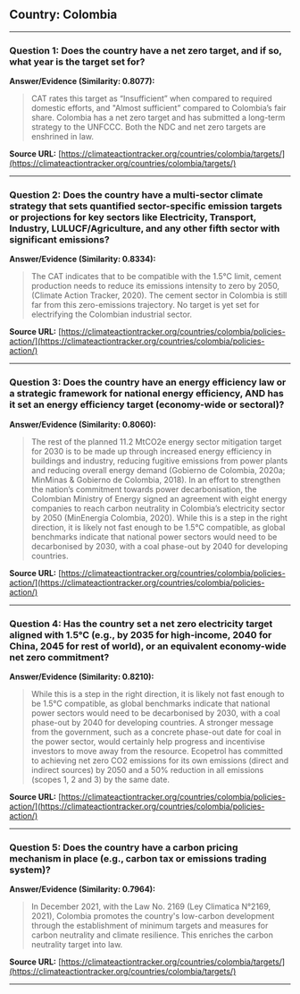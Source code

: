 ## Country: Colombia

---
### Question 1: Does the country have a net zero target, and if so, what year is the target set for?

**Answer/Evidence (Similarity: 0.8077):**
> CAT rates this target as “Insufficient” when compared to required domestic efforts, and "Almost sufficient” compared to Colombia’s fair share. Colombia has a net zero target and has submitted a long-term strategy to the UNFCCC. Both the NDC and net zero targets are enshrined in law.

**Source URL:** [https://climateactiontracker.org/countries/colombia/targets/](https://climateactiontracker.org/countries/colombia/targets/)

---
### Question 2: Does the country have a multi-sector climate strategy that sets quantified sector-specific emission targets or projections for key sectors like Electricity, Transport, Industry, LULUCF/Agriculture, and any other fifth sector with significant emissions?

**Answer/Evidence (Similarity: 0.8334):**
> The CAT indicates that to be compatible with the 1.5°C limit, cement production needs to reduce its emissions intensity to zero by 2050, (Climate Action Tracker, 2020). The cement sector in Colombia is still far from this zero-emissions trajectory. No target is yet set for electrifying the Colombian industrial sector.

**Source URL:** [https://climateactiontracker.org/countries/colombia/policies-action/](https://climateactiontracker.org/countries/colombia/policies-action/)

---
### Question 3: Does the country have an energy efficiency law or a strategic framework for national energy efficiency, AND has it set an energy efficiency target (economy-wide or sectoral)?

**Answer/Evidence (Similarity: 0.8060):**
> The rest of the planned 11.2 MtCO2e energy sector mitigation target for 2030 is to be made up through increased energy efficiency in buildings and industry, reducing fugitive emissions from power plants and reducing overall energy demand (Gobierno de Colombia, 2020a; MinMinas & Gobierno de Colombia, 2018). In an effort to strengthen the nation’s commitment towards power decarbonisation, the Colombian Ministry of Energy signed an agreement with eight energy companies to reach carbon neutrality in Colombia’s electricity sector by 2050 (MinEnergía Colombia, 2020). While this is a step in the right direction, it is likely not fast enough to be 1.5°C compatible, as global benchmarks indicate that national power sectors would need to be decarbonised by 2030, with a coal phase-out by 2040 for developing countries.

**Source URL:** [https://climateactiontracker.org/countries/colombia/policies-action/](https://climateactiontracker.org/countries/colombia/policies-action/)

---
### Question 4: Has the country set a net zero electricity target aligned with 1.5°C (e.g., by 2035 for high-income, 2040 for China, 2045 for rest of world), or an equivalent economy-wide net zero commitment?

**Answer/Evidence (Similarity: 0.8210):**
> While this is a step in the right direction, it is likely not fast enough to be 1.5°C compatible, as global benchmarks indicate that national power sectors would need to be decarbonised by 2030, with a coal phase-out by 2040 for developing countries. A stronger message from the government, such as a concrete phase-out date for coal in the power sector, would certainly help progress and incentivise investors to move away from the resource. Ecopetrol has committed to achieving net zero CO2 emissions for its own emissions (direct and indirect sources) by 2050 and a 50% reduction in all emissions (scopes 1, 2 and 3) by the same date.

**Source URL:** [https://climateactiontracker.org/countries/colombia/policies-action/](https://climateactiontracker.org/countries/colombia/policies-action/)

---
### Question 5: Does the country have a carbon pricing mechanism in place (e.g., carbon tax or emissions trading system)?

**Answer/Evidence (Similarity: 0.7964):**
> In December 2021, with the Law No. 2169 (Ley Climatica N°2169, 2021), Colombia promotes the country's low-carbon development through the establishment of minimum targets and measures for carbon neutrality and climate resilience. This enriches the carbon neutrality target into law.

**Source URL:** [https://climateactiontracker.org/countries/colombia/targets/](https://climateactiontracker.org/countries/colombia/targets/)

---
